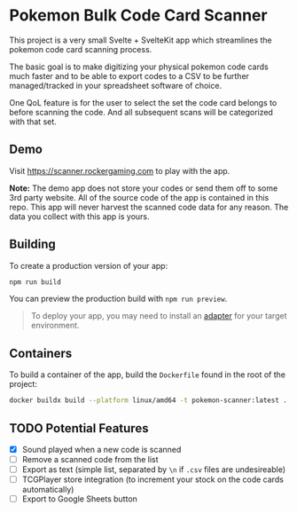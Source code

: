 # Pokemon Bulk Code Card Scanner

This project is a very small Svelte + SvelteKit app which streamlines the pokemon code card scanning process.

The basic goal is to make digitizing your physical pokemon code cards much faster and to be able to export codes to a CSV to be further managed/tracked in your spreadsheet software of choice.

One QoL feature is for the user to select the set the code card belongs to before scanning the code. And all subsequent scans will be categorized with that set. 

## Demo

Visit https://scanner.rockergaming.com to play with the app. 

__Note:__ The demo app does not store your codes or send them off to some 3rd party website. All of the source code of the app is contained in this repo. This app will never harvest the scanned code data for any reason. The data you collect with this app is yours.

## Building

To create a production version of your app:

```bash
npm run build
```

You can preview the production build with `npm run preview`.

> To deploy your app, you may need to install an [adapter](https://svelte.dev/docs/kit/adapters) for your target environment.

## Containers

To build a container of the app, build the `Dockerfile` found in the root of the project:

```bash
docker buildx build --platform linux/amd64 -t pokemon-scanner:latest .
```

## TODO Potential Features

- [x] Sound played when a new code is scanned
- [ ] Remove a scanned code from the list
- [ ] Export as text (simple list, separated by `\n` if `.csv` files are undesireable)
- [ ] TCGPlayer store integration (to increment your stock on the code cards automatically)
- [ ] Export to Google Sheets button
